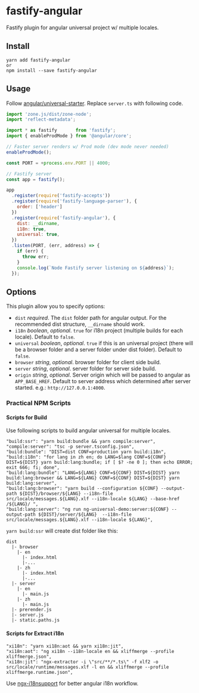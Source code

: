 # fastify-angular
Fastify plugin for angular universal project w/ multiple locales.

## Install

```
yarn add fastify-angular
or
npm install --save fastify-angular
```

## Usage

Follow [angular/universal-starter](https://github.com/angular/universal-starter). Replace `server.ts` with following code.

```js
import 'zone.js/dist/zone-node';
import 'reflect-metadata';

import * as fastify       from 'fastify';
import { enableProdMode } from '@angular/core';

// Faster server renders w/ Prod mode (dev mode never needed)
enableProdMode();

const PORT = +process.env.PORT || 4000;

// Fastify server
const app = fastify();

app
  .register(require('fastify-accepts'))
  .register(require('fastify-language-parser'), {
    order: ['header']
  })
  .register(require('fastify-angular'), {
    dist: __dirname,
    i18n: true,
    universal: true,
  })
  .listen(PORT, (err, address) => {
    if (err) {
      throw err;
    }
    console.log(`Node Fastify server listening on ${address}`);
  });
```

## Options

This plugin allow you to specify options:

- `dist` _required_. The `dist` folder path for angular output. For the recommended dist structure, `__dirname` should work.
- `i18n` _boolean_, _optional_. `true` for i18n project (multiple builds for each locale). Default to `false`.
- `universal` _boolean_, _optional_. `true` if this is an universal project (there will be a browser folder and a server folder under dist
folder).
Default to `false`.
- `browser` _string_, _optional_. browser folder for client side build.
- `server` _string_, _optional_. server folder for server side build.
- `origin` _string_, _optional_. Server origin which will be passed to angular as `APP_BASE_HREF`. Default to server address which determined after server started. e.g.: `http://127.0.0.1:4000`.

### Practical NPM Scripts

#### Scripts for Build

Use following scripts to build angular universal for multiple locales.
```
"build:ssr": "yarn build:bundle && yarn compile:server",
"compile:server": "tsc -p server.tsconfig.json",
"build:bundle": "DIST=dist CONF=production yarn build:i18n",
"build:i18n": "for lang in zh en; do LANG=$lang CONF=${CONF} DIST=${DIST} yarn build:lang:bundle; if [ $? -ne 0 ]; then echo ERROR; exit 666; fi; done",
"build:lang:bundle": "LANG=${LANG} CONF=${CONF} DIST=${DIST} yarn build:lang:browser && LANG=${LANG} CONF=${CONF} DIST=${DIST} yarn build:lang:server",
"build:lang:browser": "yarn build --configuration ${CONF} --output-path ${DIST}/browser/${LANG} --i18n-file src/locale/messages.${LANG}.xlf --i18n-locale ${LANG} --base-href /${LANG}/ ",
"build:lang:server": "ng run ng-universal-demo:server:${CONF} --output-path ${DIST}/server/${LANG}  --i18n-file src/locale/messages.${LANG}.xlf --i18n-locale ${LANG}",
```
`yarn build:ssr` will create dist folder like this:
```
dist
  |- browser
    |- en
      |- index.html
      |-...
    |- zh
      |- index.html
      |-...
  |- server
    |- en
      |- main.js
    |- zh
      |- main.js
  |- prerender.js
  |- server.js
  |- static.paths.js
```

#### Scripts for Extract i18n

```
"xi18n": "yarn xi18n:aot && yarn xi18n:jit",
"xi18n:aot": "ng xi18n --i18n-locale en && xliffmerge --profile xliffmerge.json",
"xi18n:jit": "ngx-extractor -i \"src/**/*.ts\" -f xlf2 -o src/locale/runtime/messages.xlf -l en && xliffmerge --profile xliffmerge.runtime.json",
```
Use [ngx-i18nsupport](https://github.com/martinroob/ngx-i18nsupport) for better angular i18n workflow.
